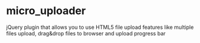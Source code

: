 micro_uploader
==============

jQuery plugin that allows you to use HTML5 file upload features 
like multiple files upload, drag&drop files to browser and upload progress bar 
